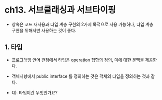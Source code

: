 # ch13. 서브클래싱과 서브타이핑
- 상속은 코드 재사용과 타입 계층 구현의 2가지 목적으로 사용 가능하나, 타입 계층 구현을 위해서만 사용하는 것이 좋다.

## 1. 타입
- 프로그래밍 언어 관점에서 타입은 operation 집합의 정의, 이에 대한 문맥을 제공한다.
- 객체지향에서 public interface 를 정의하는 것은 객체의 타입을 정의하는 것과 같다.

- Q). 타입이란 무엇인가요?
